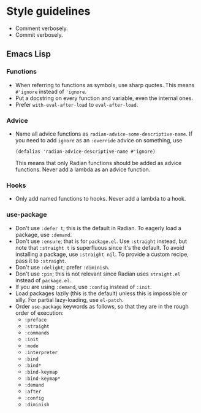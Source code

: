 # Style guidelines

* Comment verbosely.
* Commit verbosely.

## Emacs Lisp

### Functions

* When referring to functions as symbols, use sharp quotes. This means
  `#'ignore` instead of `'ignore`.
* Put a docstring on every function and variable, even the internal
  ones.
* Prefer `with-eval-after-load` to `eval-after-load`.

### Advice

* Name all advice functions as `radian-advice-some-descriptive-name`.
  If you need to add `ignore` as an `:override` advice on something,
  use

      (defalias 'radian-advice-descriptive-name #'ignore)

  This means that only Radian functions should be added as advice
  functions. Never add a lambda as an advice function.

### Hooks

* Only add named functions to hooks. Never add a lambda to a hook.

### use-package

* Don't use `:defer t`; this is the default in Radian. To eagerly load
  a package, use `:demand`.
* Don't use `:ensure`; that is for `package.el`. Use `:straight`
  instead, but note that `:straight t` is superfluous since it's the
  default. To avoid installing a package, use `:straight nil`. To
  provide a custom recipe, pass it to `:straight`.
* Don't use `:delight`; prefer `:diminish`.
* Don't use `:pin`; this is not relevant since Radian uses
  `straight.el` instead of `package.el`.
* If you are using `:demand`, use `:config` instead of `:init`.
* Load packages lazily (this is the default) unless this is impossible
  or silly. For partial lazy-loading, use `el-patch`.
* Order `use-package` keywords as follows, so that they are in the
  rough order of execution:
    * `:preface`
    * `:straight`
    * `:commands`
    * `:init`
    * `:mode`
    * `:interpreter`
    * `:bind`
    * `:bind*`
    * `:bind-keymap`
    * `:bind-keymap*`
    * `:demand`
    * `:after`
    * `:config`
    * `:diminish`
